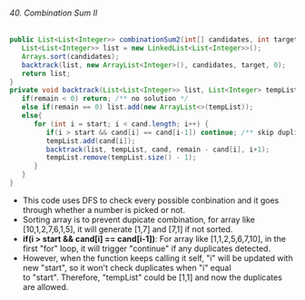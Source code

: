 
###### 40. Combination Sum II
```java
public List<List<Integer>> combinationSum2(int[] candidates, int target){
   List<List<Integer>> list = new LinkedList<List<Integer>>();
   Arrays.sort(candidates);
   backtrack(list, new ArrayList<Integer>(), candidates, target, 0);
   return list;
}
private void backtrack(List<List<Integer>> list, List<Integer> tempList, int[] cand, int remain, int start){
   if(remain < 0) return; /** no solution */
   else if(remain == 0) list.add(new ArrayList<>(tempList));
   else{
      for (int i = start; i < cand.length; i++) {
         if(i > start && cand[i] == cand[i-1]) continue; /** skip duplicates */
         tempList.add(cand[i]);
         backtrack(list, tempList, cand, remain - cand[i], i+1);
         tempList.remove(tempList.size() - 1);
      }
   }
}
```
- This code uses DFS to check every possible conbination and it goes through whether a number is picked or not.<br>
- Sorting array is to prevent dupicate combination, for array like [10,1,2,7,6,1,5], it will generate [1,7] and [7,1] if not sorted.<br>
- **if(i > start && cand[i] == cand[i-1])**: For array like [1,1,2,5,6,7,10], in the first "for" loop, it will trigger "continue" if any duplicates detected.<br>
- However, when the function keeps calling it self, "i" will be updated with new "start", so it won't check duplicates when "i" equal<br>
to "start". Therefore, "tempList" could be [1,1] and now the duplicates are allowed. 
